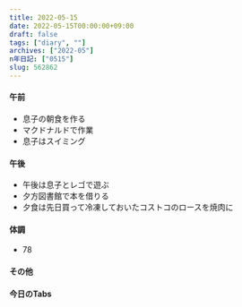 ```yaml
---
title: 2022-05-15
date: 2022-05-15T00:00:00+09:00
draft: false
tags: ["diary", ""]
archives: ["2022-05"]
n年日記: ["0515"]
slug: 562862
---
```

#### 午前
- 息子の朝食を作る
- マクドナルドで作業
- 息子はスイミング
#### 午後
- 午後は息子とレゴで遊ぶ
- 夕方図書館で本を借りる
- 夕食は先日買って冷凍しておいたコストコのロースを焼肉に
#### 体調
- 78
#### その他
#### 今日のTabs
